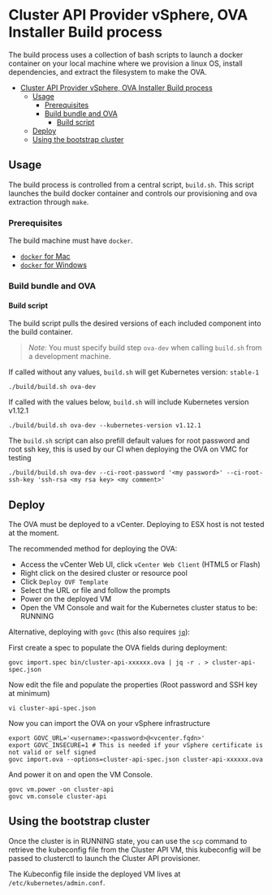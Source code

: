 # Cluster API Provider vSphere, OVA Installer Build process

The build process uses a collection of bash scripts to launch a docker container on your local machine where we provision a linux OS, install dependencies, and extract the filesystem to make the OVA.

* [Cluster API Provider vSphere, OVA Installer Build process](#Cluster-API-Provider-vSphere-OVA-Installer-Build-process)
  * [Usage](#Usage)
    * [Prerequisites](#Prerequisites)
    * [Build bundle and OVA](#Build-bundle-and-OVA)
      * [Build script](#Build-script)
  * [Deploy](#Deploy)
  * [Using the bootstrap cluster](#Using-the-bootstrap-cluster)

## Usage

The build process is controlled from a central script, `build.sh`. This script launches the build docker container and controls our provisioning and ova extraction through `make`.

### Prerequisites

The build machine must have `docker`.

* [`docker` for Mac](https://www.docker.com/docker-mac)
* [`docker` for Windows](https://www.docker.com/docker-windows)

### Build bundle and OVA

#### Build script

The build script pulls the desired versions of each included component into the build container.

> *Note:* You must specify build step `ova-dev` when calling `build.sh` from a development machine.

If called without any values, `build.sh` will get Kubernetes version: `stable-1`

```shell
./build/build.sh ova-dev
```

If called with the values below, `build.sh` will include Kubernetes version v1.12.1

```shell
./build/build.sh ova-dev --kubernetes-version v1.12.1
```

The `build.sh` script can also prefill default values for root password and root ssh key, this is used by our CI when deploying the OVA on VMC for testing

```shell
./build/build.sh ova-dev --ci-root-password '<my password>' --ci-root-ssh-key 'ssh-rsa <my rsa key> <my comment>'
```

## Deploy

The OVA must be deployed to a vCenter.
Deploying to ESX host is not tested at the moment.

The recommended method for deploying the OVA:

* Access the vCenter Web UI, click `vCenter Web Client` (HTML5 or Flash)
* Right click on the desired cluster or resource pool
* Click `Deploy OVF Template`
* Select the URL or file and follow the prompts
* Power on the deployed VM
* Open the VM Console and wait for the Kubernetes cluster status to be: RUNNING

Alternative, deploying with `govc` (this also requires [`jq`](https://stedolan.github.io/jq/)):

First create a spec to populate the OVA fields during deployment:

```shell
govc import.spec bin/cluster-api-xxxxxx.ova | jq -r . > cluster-api-spec.json
```

Now edit the file and populate the properties (Root password and SSH key at minimum)

```shell
vi cluster-api-spec.json
```

Now you can import the OVA on your vSphere infrastructure

```shell
export GOVC_URL='<username>:<password>@<vcenter.fqdn>'
export GOVC_INSECURE=1 # This is needed if your vSphere certificate is not valid or self signed
govc import.ova --options=cluster-api-spec.json cluster-api-xxxxxx.ova
```

And power it on and open the VM Console.

```shell
govc vm.power -on cluster-api
govc vm.console cluster-api
```

## Using the bootstrap cluster

Once the cluster is in RUNNING state, you can use the `scp` command to retrieve the kubeconfig file from the Cluster API VM, this kubeconfig will be passed to clusterctl to launch the Cluster API provisioner.

The Kubeconfig file inside the deployed VM lives at `/etc/kubernetes/admin.conf`.
